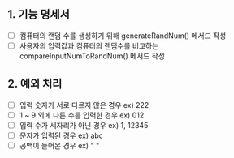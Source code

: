 ## 1. 기능 명세서
-[ ] 컴퓨터의 랜덤 수를 생성하기 위해 generateRandNum() 메서드 작성
-[ ] 사용자의 입력값과 컴퓨터의 랜덤수를 비교하는 compareInputNumToRandNum() 메서드 작성

## 2. 예외 처리
-[ ] 입력 숫자가 서로 다르지 않은 경우 ex) 222
-[ ] 1 ~ 9 외에 다른 수를 입력한 경우 ex) 012
-[ ] 입력 수가 세자리가 아닌 경우 ex) 1, 12345
-[ ] 문자가 입력된 경우 ex) abc
-[ ] 공백이 들어온 경우 ex) " "